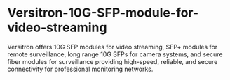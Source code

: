 # Versitron-10G-SFP-module-for-video-streaming
Versitron offers 10G SFP modules for video streaming, SFP+ modules for remote surveillance, long range 10G SFPs for camera systems, and secure fiber modules for surveillance providing high-speed, reliable, and secure connectivity for professional monitoring networks.
